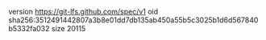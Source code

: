 version https://git-lfs.github.com/spec/v1
oid sha256:3512491442807a3b8e01dd7db135ab450a55b5c3025b1d6d567840b5332fa032
size 20115
